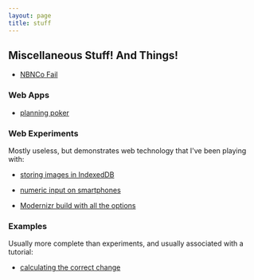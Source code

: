 ```yaml
---
layout: page
title: stuff
---
```


## Miscellaneous Stuff! And Things!

- [NBNCo Fail](/stuff/nbnco-fail/)

### Web Apps

- [planning poker](/apps/planning-poker/)

### Web Experiments

Mostly useless, but demonstrates web technology that I've been playing with:

- [storing images in IndexedDB](/web-experiments/indexeddb-images/)

- [numeric input on smartphones](/web-experiments/input-type-number/)

- [Modernizr build with all the options](/web-experiments/modernizr/)

### Examples

Usually more complete than experiments, and usually associated with a tutorial:

- [calculating the correct change](/examples/change-calculator/)
